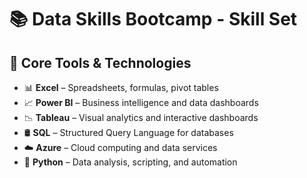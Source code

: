 # 📚 Data Skills Bootcamp - Skill Set

## 🧰 Core Tools & Technologies

- 📊 **Excel** – Spreadsheets, formulas, pivot tables
- 📈 **Power BI** – Business intelligence and data dashboards
- 📉 **Tableau** – Visual analytics and interactive dashboards
- 🛢️ **SQL** – Structured Query Language for databases
- ☁️ **Azure** – Cloud computing and data services
- 🐍 **Python** – Data analysis, scripting, and automation 
